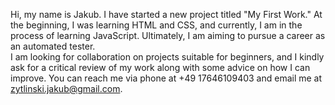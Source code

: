 Hi, my name is Jakub.
I have started a new project titled "My First Work." 
At the beginning, I was learning HTML and CSS, and currently, I am in the process of learning JavaScript. 
Ultimately, I am aiming to pursue a career as an automated tester.  
I am looking for collaboration on projects suitable for beginners, 
and I kindly ask for a critical review of my work along with some advice on how I can improve. 
You can reach me via phone at +49 17646109403 and email me at zytlinski.jakub@gmail.com.
